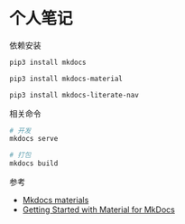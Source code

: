 # 个人笔记


依赖安装

```bash
pip3 install mkdocs

pip3 install mkdocs-material

pip3 install mkdocs-literate-nav
```

相关命令

```bash
# 开发
mkdocs serve

# 打包
mkdocs build
```

参考

- [Mkdocs materials](https://github.com/squidfunk/mkdocs-material)
- [Getting Started with Material for MkDocs](https://jameswillett.dev/getting-started-with-material-for-mkdocs/)

